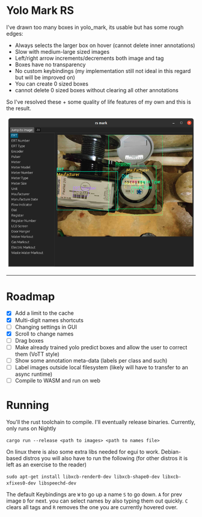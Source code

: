 # Yolo Mark RS

I've drawn too many boxes in yolo_mark, its usable but has some rough edges:

- Always selects the larger box on hover (cannot delete inner annotations)
- Slow with medium-large sized images
- Left/right arrow increments/decrements both image and tag
- Boxes have no transparency
- No custom keybindings (my implementation still not ideal in this regard but will be improved on)
- You can create 0 sized boxes
- cannot delete 0 sized boxes without clearing all other annotations


So I've resolved these + some quality of life features of my own and this is the result.

![img.png](img.png)

---
# Roadmap

- [x] Add a limit to the cache
- [x] Multi-digit names shortcuts
- [ ] Changing settings in GUI
- [X] Scroll to change names
- [ ] Drag boxes
- [ ] Make already trained yolo predict boxes and allow the user to correct them (VoTT style)
- [ ] Show some annotation meta-data (labels per class and such)
- [ ] Label images outside local filesystem (likely will have to transfer to an async runtime)
- [ ] Compile to WASM and run on web 

# Running

You'll the rust toolchain to compile. I'll eventually release binaries. Currently, only runs on Nightly

`cargo run --release <path to images> <path to names file>`

On linux there is also some extra libs needed for egui to work. Debian-based distros you will also have to run the
following (for other distros it is left as an exercise to the reader)

`sudo apt-get install libxcb-render0-dev libxcb-shape0-dev libxcb-xfixes0-dev libspeechd-dev`

The default Keybindings are `W` to go up a name `S` to go down. `A` for prev image `D` for next. you can select names 
by also typing them out quickly. `C` clears all tags and `R` removes the one you are currently hovered over.
